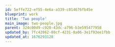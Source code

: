 ```yaml
---
id: 5effe722-ef55-4e6a-a339-c014676fb45e
blueprint: work
title: 'Two people'
main_image: two-people.jpg
parent: 324c00d9-c920-43dc-a796-b3e595477958
updated_by: 7fc42862-88cf-4231-8a06-3e1f93ee1fbb
updated_at: 1676293128
---
```

